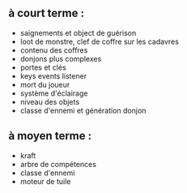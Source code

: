 ## à court terme :
- saignements et object de guérison
- loot de monstre, clef de coffre sur les cadavres
- contenu des coffres
- donjons plus complexes
- portes et clés 
- keys events listener 
- mort du joueur
- système d'éclairage
- niveau des objets
- classe d'ennemi et génération donjon

## à moyen terme :
- kraft
- arbre de compétences
- classe d'ennemi 
- moteur de tuile